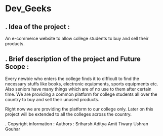 # Dev_Geeks

. Idea of the project : 
   ---------------------
   An e-commerce website to allow college students to buy and
   sell their products.
    

. Brief description of the project and Future Scope : 
   ---------------------------------------------------
   Every newbie who enters the college finds it to difficult
   to find the necessary stuffs like books, electronic equipments,
   sports equipments etc.
   Also seniors have many things which are of no use to them after
   certain time.
   We are providing a common platform for college students all
   over the country to buy and sell their unused products.
   
   Right now we are providing the platform to our college only.
   Later on this project will be extended to all the colleges
   across the country.
   
. Copyright information : 
   Authors : Sriharsh Aditya
	     Amit Tiwary
	     Ushran Gouhar
